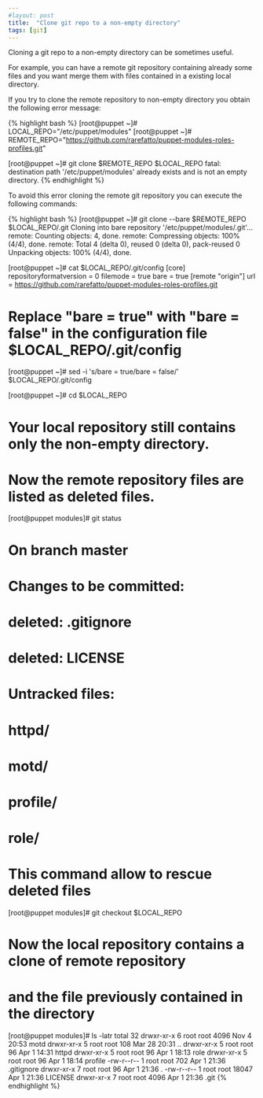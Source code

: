 ```yaml
---
#layout: post
title:  "Clone git repo to a non-empty directory"
tags: [git]
---
```


Cloning a git repo to a non-empty directory can be sometimes useful.

For example, you can have a remote git repository containing already some files and you want merge them with files contained in a existing local directory.

If you try to clone the remote repository to non-empty directory you obtain the following error message:

{% highlight bash %}
[root@puppet ~]# LOCAL_REPO="/etc/puppet/modules"
[root@puppet ~]# REMOTE_REPO="https://github.com/rarefatto/puppet-modules-roles-profiles.git"

[root@puppet ~]# git clone $REMOTE_REPO $LOCAL_REPO
fatal: destination path '/etc/puppet/modules' already exists and is not an empty directory.
{% endhighlight %}



To avoid this error cloning the remote git repository you can execute the following commands:

{% highlight bash %}
[root@puppet ~]# git clone --bare $REMOTE_REPO $LOCAL_REPO/.git
Cloning into bare repository '/etc/puppet/modules/.git'...
remote: Counting objects: 4, done.
remote: Compressing objects: 100% (4/4), done.
remote: Total 4 (delta 0), reused 0 (delta 0), pack-reused 0
Unpacking objects: 100% (4/4), done.

[root@puppet ~]# cat $LOCAL_REPO/.git/config
[core]
        repositoryformatversion = 0
        filemode = true
        bare = true
[remote "origin"]
        url = https://github.com/rarefatto/puppet-modules-roles-profiles.git


# Replace "bare = true" with "bare = false" in the configuration file $LOCAL_REPO/.git/config
[root@puppet ~]# sed -i 's/bare = true/bare = false/' $LOCAL_REPO/.git/config

[root@puppet ~]# cd $LOCAL_REPO


# Your local repository still contains only the non-empty directory.
# Now the remote repository files are listed as deleted files.
[root@puppet modules]# git status  
# On branch master
# Changes to be committed:
#
#       deleted:    .gitignore
#       deleted:    LICENSE
#
# Untracked files:
#
#       httpd/
#       motd/
#       profile/
#       role/


# This command allow to rescue deleted files
[root@puppet modules]# git checkout $LOCAL_REPO


# Now the local repository contains a clone of remote repository
# and the file previously contained in the directory
[root@puppet modules]# ls -latr
total 32
drwxr-xr-x 6 root root  4096 Nov  4 20:53 motd
drwxr-xr-x 5 root root   108 Mar 28 20:31 ..
drwxr-xr-x 5 root root    96 Apr  1 14:31 httpd
drwxr-xr-x 5 root root    96 Apr  1 18:13 role
drwxr-xr-x 5 root root    96 Apr  1 18:14 profile
-rw-r--r-- 1 root root   702 Apr  1 21:36 .gitignore
drwxr-xr-x 7 root root    96 Apr  1 21:36 .
-rw-r--r-- 1 root root 18047 Apr  1 21:36 LICENSE
drwxr-xr-x 7 root root  4096 Apr  1 21:36 .git
{% endhighlight %}
